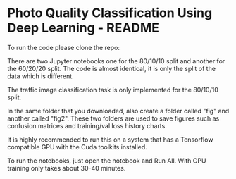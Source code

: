 # Photo Quality Classification Using Deep Learning - README

To run the code please clone the repo:

There are two Jupyter notebooks one for the 80/10/10 split and another for the 60/20/20 split. The code is almost identical, it is only the split of the data which is different.

The traffic image classification task is only implemented for the 80/10/10 split.

In the same folder that you downloaded, also create a folder called "fig" and another called "fig2". These two folders are used to save figures such as confusion matrices and training/val loss history charts. 

It is highly recommended to run this on a system that has a Tensorflow compatible GPU with the Cuda toolkits installed. 

To run the notebooks, just open the notebook and Run All. With GPU training only takes about 30-40 minutes.
